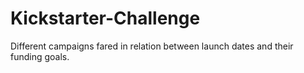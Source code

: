 # Kickstarter-Challenge
Different campaigns fared in relation between launch dates and their funding goals. 
